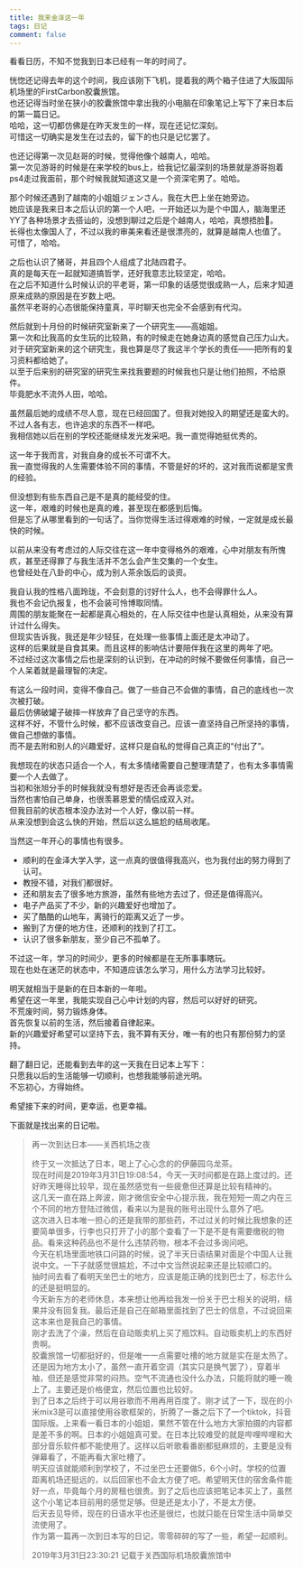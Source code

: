 ```yaml
---
title: 我来金泽这一年
tags: 日记
comment: false
---
```


看看日历，不知不觉我到日本已经有一年的时间了。  

恍惚还记得去年的这个时间，我应该刚下飞机，提着我的两个箱子住进了大阪国际机场里的FirstCarbon胶囊旅馆。  
也还记得当时坐在狭小的胶囊旅馆中拿出我的小电脑在印象笔记上写下了来日本后的第一篇日记。  
哈哈，这一切都仿佛是在昨天发生的一样，现在还记忆深刻。  
可惜这一切确实是发生在过去的，留下的也只是记忆罢了。 

也还记得第一次见赵哥的时候，觉得他像个越南人，哈哈。  
第一次见游哥的时候是在来学校的bus上，给我记忆最深刻的场景就是游哥抱着ps4走过我面前，那个时候我就知道这又是一个资深宅男了。哈哈。  

那个时候还遇到了越南的小姐姐ジェンさん，我在大巴上坐在她旁边。  
她应该是我来日本之后认识的第一个人吧，一开始还以为是个中国人，脑海里还YY了各种场景才去搭讪的，没想到聊过之后是个越南人，哈哈，真想捂脸🤦‍。  
长得也太像国人了，不过以我的审美来看还是很漂亮的，就算是越南人也值了。  
可惜了，哈哈。  

之后也认识了猪哥，并且四个人组成了北陆四君子。  
真的是每天在一起就知道搞哲学，还好我意志比较坚定，哈哈。  
在之后不知道什么时候认识的平老哥，第一印象的话感觉很成熟一人，后来才知道原来成熟的原因是在岁数上吧。  
虽然平老哥的心态很能保持童真，平时聊天也完全不会感到有代沟。  

然后就到十月份的时候研究室新来了一个研究生——高姐姐。  
第一次和比我高的女生玩的比较熟，有的时候走在她身边真的感觉自己压力山大。  
对于研究室新来的这个研究生，我也算是尽了我这半个学长的责任——把所有的复习资料都给她了。  
以至于后来别的研究室的研究生来找我要题的时候我也只是让他们拍照，不给原件。  
毕竟肥水不流外人田，哈哈。 

虽然最后她的成绩不尽人意，现在已经回国了。但我对她投入的期望还是蛮大的。  
不过人各有志，也许追求的东西不一样吧。  
我相信她以后在别的学校还能继续发光发采吧。我一直觉得她挺优秀的。

这一年于我而言，对我自身的成长不可谓不大。   
我一直觉得我的人生需要体验不同的事情，不管是好的坏的，这对我而说都是宝贵的经验。  

但没想到有些东西自己是不是真的能经受的住。  
这一年，艰难的时候也是真的难，甚至现在都感到后悔。  
但是忘了从哪里看到的一句话了。当你觉得生活过得艰难的时候，一定就是成长最快的时候。

以前从来没有考虑过的人际交往在这一年中变得格外的艰难，心中对朋友有所愧疚，甚至还得罪了与我生活并不怎么会产生交集的一个女生。  
也曾经处在八卦的中心，成为别人茶余饭后的谈资。  

我自认我的性格八面玲珑，不会刻意的讨好什么人，也不会得罪什么人。  
我也不会记仇报复，也不会装可怜博取同情。  
周围的朋友能聚在一起都是真心相处的，在人际交往中也是认真相处，从来没有算计过什么得失。  
但现实告诉我，我还是年少轻狂，在处理一些事情上面还是太冲动了。  
这样的后果就是自食其果。而且这样的影响估计要陪伴我在这里的两年了吧。  
不过经过这次事情之后也是深刻的认识到，在冲动的时候不要做任何事情，自己一个人呆着就是最理智的决定。

有这么一段时间，变得不像自己。做了一些自己不会做的事情，自己的底线也一次次被打破。  
最后仿佛破罐子破摔一样放弃了自己坚守的东西。  
这样不好，不管什么时候，都不应该改变自己。应该一直坚持自己所坚持的事情，做自己想做的事情。  
而不是去附和别人的兴趣爱好，这样只是自私的觉得自己真正的“付出了”。

我想现在的状态只适合一个人，有太多情绪需要自己整理清楚了，也有太多事情需要一个人去做了。  
当初和张旭分手的时候我就没有想好是否还会再谈恋爱。  
当然也害怕自己单身，也很羡慕恩爱的情侣成双入对。  
但我目前的状态根本没办法对一个人好，像以前一样。  
从来没想到会这么快的开始，然后以这么尴尬的结局收尾。

当然这一年开心的事情也有很多。  
- 顺利的在金泽大学入学，这一点真的很值得我高兴，也为我付出的努力得到了认可。  
- 教授不错，对我们都很好。
- 还和朋友去了很多地方旅游，虽然有些地方去过了，但还是值得高兴。  
- 电子产品买了不少，新的兴趣爱好也增加了。  
- 买了酷酷的山地车，离骑行的距离又近了一步。
- 搬到了方便的地方住，还顺利的找到了打工。
- 认识了很多新朋友，至少自己不孤单了。

不过这一年，学习的时间少，更多的时候都是在无所事事瞎玩。  
现在也处在迷茫的状态中，不知道应该怎么学习，用什么方法学习比较好。  

明天就相当于是新的在日本新的一年啦。  
希望在这一年里，我能实现自己心中计划的内容，然后可以好好的研究。  
不荒废时间，努力锻炼身体。  
首先恢复以前的生活，然后接着自律起来。  
新的兴趣爱好希望可以坚持下去，我不算有天分，唯一有的也只有那份努力的坚持。

翻了翻日记，还能看到去年的这一天我在日记本上写下：  
只愿我以后的生活能够一切顺利，也想我能够前途光明。  
不忘初心，方得始终。  

希望接下来的时间，更幸运，也更幸福。

下面就是找出来的日记啦。
> 再一次到达日本——关西机场之夜  
> 
> 终于又一次抵达了日本，喝上了心心念的的伊藤园乌龙茶。  
现在时间是2019年3月31日19:08:54，今天一天时间都是在路上度过的。还好昨天睡得比较早，现在虽然感觉有一些疲惫但还算是比较有精神的。  
这几天一直在路上奔波，刚才微信安全中心提示我，我在短短一周之内在三个不同的地方登陆过微信，看来以为是我的账号出现什么意外了吧。  
这次进入日本唯一担心的还是我带的那些药，不过过关的时候比我想象的还要简单很多，行李也只打开了小的那个查看了一下是不是有需要缴税的物品。看来这种药品也不是什么违禁药物，根本不会过多询问吧。  
> 今天在机场里面地铁口问路的时候，说了半天日语结果对面是个中国人让我说中文。一下子就感觉很尴尬，不过中文当然说起来还是比较顺口的。  
抽时间去看了看明天坐巴士的地方，应该是能正确的找到巴士了，标志什么的还是挺明显的。  
今天新东方的老师休息，本来想让他再给我发一份关于巴士相关的说明，结果并没有回复我。最后还是自己在邮箱里面找到了巴士的信息，不过说回来这本来也是我自己的事情。  
> 刚才去洗了个澡，然后在自动贩卖机上买了瓶饮料。自动贩卖机上的东西好贵啊。  
胶囊旅馆一切都挺好的，但是唯一一点需要吐槽的地方就是实在是太热了。还是因为地方太小了，虽然一直开着空调（其实只是换气罢了），穿着半袖，但还是感觉非常的闷热。空气不流通也没什么办法，只能将就的睡一晚上了。主要还是价格便宜，然后位置也比较好。  
> 到了日本之后终于可以用谷歌而不用再用百度了。刚才试了一下，现在的小米mix3是可以直接使用谷歌框架的，折腾了一番之后下了一个tiktok，抖音国际版。上来看一看日本的小姐姐，果然不管在什么地方大家拍摄的内容都是差不多的啊。日本的小姐姐真可爱。在日本比较难受的就是哔哩哔哩和大部分音乐软件都不能使用了。这样以后听歌看番剧都挺麻烦的，主要是没有弹幕看了，不能再看大家吐槽了。  
> 明天应该就能顺利到学校了，不过坐巴士还要做5，6个小时。学校的位置距离机场还挺远的，以后回家也不会太方便了吧。希望明天住的宿舍条件能好一点，毕竟每个月的房租也很贵。到了之后也应该把笔记本买上了，虽然这个小笔记本目前用的感觉足够。但是还是太小了，不是太方便。  
后天去见导师，现在的日语水平也还是很烂，也就只能在日常生活中简单交流使用了。  
作为第一篇再一次到日本写的日记，零零碎碎的写了一些，希望一起顺利。  
>
> 2019年3月31日23:30:21    记载于关西国际机场胶囊旅馆中